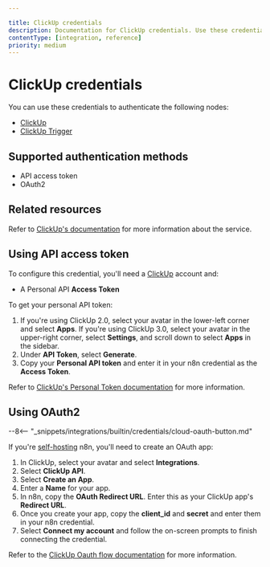 ```yaml
---

title: ClickUp credentials
description: Documentation for ClickUp credentials. Use these credentials to authenticate ClickUp in n8n, a workflow automation platform.
contentType: [integration, reference]
priority: medium
---
```


# ClickUp credentials

You can use these credentials to authenticate the following nodes:

- [ClickUp](/integrations/builtin/app-nodes/n8n-nodes-base.clickup.md)
- [ClickUp Trigger](/integrations/builtin/trigger-nodes/n8n-nodes-base.clickuptrigger.md)

## Supported authentication methods

- API access token
- OAuth2

## Related resources

Refer to [ClickUp's documentation](https://clickup.com/api/) for more information about the service.

## Using API access token

To configure this credential, you'll need a [ClickUp](https://www.clickup.com/) account and:

- A Personal API **Access Token**

To get your personal API token:

1. If you're using ClickUp 2.0, select your avatar in the lower-left corner and select **Apps**. If you're using ClickUp 3.0, select your avatar in the upper-right corner, select **Settings**, and scroll down to select **Apps** in the sidebar.
2. Under **API Token**, select **Generate**.
3. Copy your **Personal API token** and enter it in your n8n credential as the **Access Token**.

Refer to [ClickUp's Personal Token documentation](https://clickup.com/api/developer-portal/authentication#personal-token) for more information.

## Using OAuth2

--8<-- "_snippets/integrations/builtin/credentials/cloud-oauth-button.md"

If you're [self-hosting](/hosting/index.md) n8n, you'll need to create an OAuth app:

1. In ClickUp, select your avatar and select **Integrations**.
2. Select **ClickUp API**.
3. Select **Create an App**.
4. Enter a **Name** for your app.
5. In n8n, copy the **OAuth Redirect URL**. Enter this as your ClickUp app's **Redirect URL**.
6. Once you create your app, copy the **client_id** and **secret** and enter them in your n8n credential.
7. Select **Connect my account** and follow the on-screen prompts to finish connecting the credential.

 Refer to the [ClickUp Oauth flow documentation](https://clickup.com/api/developer-portal/authentication#oauth-flow) for more information.
